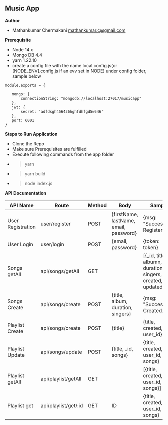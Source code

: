 ## Music App

**Author**
 - Mathankumar Chermakani <mathankumar.c@gmail.com>

**Prerequisite**
 - Node 14.x
 - Mongo DB 4.4
 - yarn 1.22.10
 - create a config file with the name local.config.js(or [NODE_ENV].config.js if an evv set in NODE) under config folder, sample below
 ```
 module.exports = {

    mongo: {
        connectionString: "mongodb://localhost:27017/musicapp"
    },
    jwt: {
        secret: 'adfdsgh456436hghfdhfgd5w546'
    },
    port: 6001
}
```

 **Steps to Run Application**
 - Clone the Repo
 - Make sure Prerequisites are fulfilled
 - Execute following commands from the app folder
 - > yarn
 - > yarn build
 - > node index.js

 **API Documentation**

|API Name | Route | Method | Body | Sample |
| --- | --- | --- | --- | --- |
| User Registration | user/register | POST | {firstName, lastName, email, password} | {msg: "Successfully Registerd."} |
| User Login | user/login | POST | {email, password} | {token: token} |
| Songs getAll | api/songs/getAll | GET | | [{_id, title, albumn, duration, singers, created, updated}] |
| Songs Create | api/songs/create | POST | {title, album, duration, singers} | {msg: "Successfully Created."} |
| Playlist Create | api/songs/create | POST | {title} | {title, created, user_id} |
| Playlist Update | api/songs/update | POST | {title, _id, songs} | {title, created, user_id, _id, songs} |
| Playlist getAll | api/playlist/getAll | GET |  | [{title, created, user_id, _id, songs}] |
| Playlist get | api/playlist/get/:id | GET | ID | {title, created, user_id, _id, songs} |